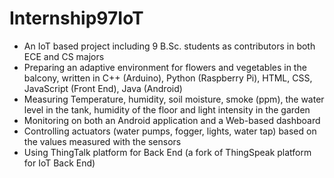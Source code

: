 # Internship97IoT
- An IoT based project including 9 B.Sc. students as contributors in both ECE and CS majors
- Preparing an adaptive environment for flowers and vegetables in the balcony, written in C++ (Arduino), Python
(Raspberry Pi), HTML, CSS, JavaScript (Front End), Java (Android)
- Measuring Temperature, humidity, soil moisture, smoke (ppm), the water level in the tank, humidity of the
floor and light intensity in the garden
- Monitoring on both an Android application and a Web-based dashboard
- Controlling actuators (water pumps, fogger, lights, water tap) based on the values measured with the sensors
- Using ThingTalk platform for Back End (a fork of ThingSpeak platform for IoT Back End)
